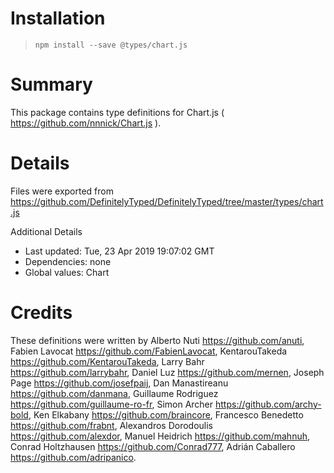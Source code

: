 # Installation
> `npm install --save @types/chart.js`

# Summary
This package contains type definitions for Chart.js ( https://github.com/nnnick/Chart.js ).

# Details
Files were exported from https://github.com/DefinitelyTyped/DefinitelyTyped/tree/master/types/chart.js

Additional Details
 * Last updated: Tue, 23 Apr 2019 19:07:02 GMT
 * Dependencies: none
 * Global values: Chart

# Credits
These definitions were written by Alberto Nuti <https://github.com/anuti>, Fabien Lavocat <https://github.com/FabienLavocat>, KentarouTakeda <https://github.com/KentarouTakeda>, Larry Bahr <https://github.com/larrybahr>, Daniel Luz <https://github.com/mernen>, Joseph Page <https://github.com/josefpaij>, Dan Manastireanu <https://github.com/danmana>, Guillaume Rodriguez <https://github.com/guillaume-ro-fr>, Simon Archer <https://github.com/archy-bold>, Ken Elkabany <https://github.com/braincore>, Francesco Benedetto <https://github.com/frabnt>, Alexandros Dorodoulis <https://github.com/alexdor>, Manuel Heidrich <https://github.com/mahnuh>, Conrad Holtzhausen <https://github.com/Conrad777>, Adrián Caballero <https://github.com/adripanico>.
